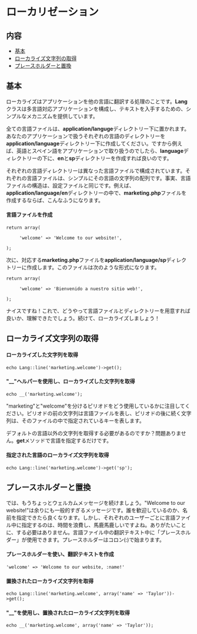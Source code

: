 # ローカリゼーション

## 内容

- [基本](#the-basics)
- [ローカライズ文字列の取得](#get)
- [プレースホルダーと置換](#replace)

<a name="the-basics"></a>
## 基本

ローカライズはアプリケーションを他の言語に翻訳する処理のことです。**Lang**クラスは多言語対応アプリケーションを構成し、テキストを入手するための、シンプルなメカニズムを提供しています。

全ての言語ファイルは、**application/languge**ディレクトリー下に置かれます。あなたのアプリケーションで扱うそれぞれの言語のディレクトリーを**application/language**ディレクトリー下に作成してください。ですから例えば、英語とスペイン語をアプリケーションで取り扱うのでしたら、**language**ディレクトリーの下に、**en**と**sp**ディレクトリーを作成すれば良いのです。

それぞれの言語ディレクトリーは異なった言語ファイルで構成されています。それぞれの言語ファイルは、シンプルにその言語の文字列の配列です。事実、言語ファイルの構造は、設定ファイルと同じです。例えば、**application/language/en**ディレクトリーの中で、**marketing.php**ファイルを作成するならば、こんなふうになります。

#### 言語ファイルを作成

	return array(

	     'welcome' => 'Welcome to our website!',

	);

次に、対応する**marketing.php**ファイルを**application/language/sp**ディレクトリーに作成します。このファイルは次のような形式になります。

	return array(

	     'welcome' => 'Bienvenido a nuestro sitio web!',

	);

ナイスですね！これで、どうやって言語ファイルとディレクトリーを用意すれば良いか、理解できたでしょう。続けて、ローカライズしましょう！

<a name="get"></a>
## ローカライズ文字列の取得

#### ローカライズした文字列を取得

	echo Lang::line('marketing.welcome')->get();

#### "\_\_"ヘルパーを使用し、ローカライズした文字列を取得

	echo __('marketing.welcome');

"marketing"と"welcome"を分けるピリオドをどう使用しているかに注目してください。ピリオドの前の文字列は言語ファイルを表し、ピリオドの後に続く文字列は、そのファイルの中で指定されているキーを表します。

デフォルトの言語以外の文字列を取得する必要があるのですか？問題ありません。**get**メソッドで言語を指定するだけです。

#### 指定された言語のローカライズ文字列を取得

	echo Lang::line('marketing.welcome')->get('sp');

<a name="replace"></a>
## プレースホルダーと置換

では、もうちょっとウェルカムメッセージを続けましょう。"Welcome to our website!"は余りにも一般的すぎるメッセージです。誰を歓迎しているのか、名前を指定できたら良くなります。しかし、それぞれのユーザーごとに言語ファイル中に指定するのは、時間を浪費し、馬鹿馬鹿しいですよね。ありがたいことに、する必要はありません。言語ファイル中の翻訳テキスト中に「プレースホルダー」が使用できます。プレースホルダーはコロン(:)で始まります。

#### プレースホルダーを使い、翻訳テキストを作成

	'welcome' => 'Welcome to our website, :name!'

#### 置換されたローカライズ文字列を取得

	echo Lang::line('marketing.welcome', array('name' => 'Taylor'))->get();

#### "\_\_"を使用し、置換されたローカライズ文字列を取得

	echo __('marketing.welcome', array('name' => 'Taylor'));